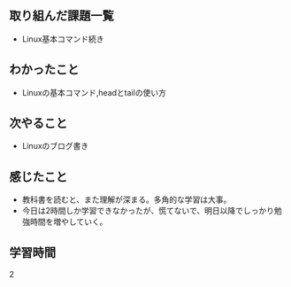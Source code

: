 ## 取り組んだ課題一覧
- Linux基本コマンド続き
## わかったこと
- Linuxの基本コマンド,headとtailの使い方
## 次やること
- Linuxのブログ書き
## 感じたこと
- 教科書を読むと、また理解が深まる。多角的な学習は大事。
- 今日は2時間しか学習できなかったが、慌てないで、明日以降でしっかり勉強時間を増やしていく。
## 学習時間
2